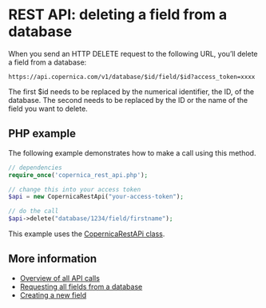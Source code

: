 # REST API: deleting a field from a database

When you send an HTTP DELETE request to the following URL, you’ll delete a field from a database:

`https://api.copernica.com/v1/database/$id/field/$id?access_token=xxxx`

The first $id needs to be replaced by the numerical identifier, the ID, of the database. The second needs to be replaced by the ID or the name of the field you want to delete.

## PHP example
The following example demonstrates how to make a call using this method.

```PHP
// dependencies
require_once('copernica_rest_api.php');

// change this into your access token
$api = new CopernicaRestApi("your-access-token");

// do the call
$api->delete("database/1234/field/firstname");
```
This example uses the [CopernicaRestAPi class](rest-php).

## More information
- [Overview of all API calls](rest-api)
- [Requesting all fields from a database](rest-get-database-fields)
- [Creating a new field](rest-post-database-fields)
